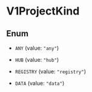 

# V1ProjectKind

## Enum


* `ANY` (value: `"any"`)

* `HUB` (value: `"hub"`)

* `REGISTRY` (value: `"registry"`)

* `DATA` (value: `"data"`)



